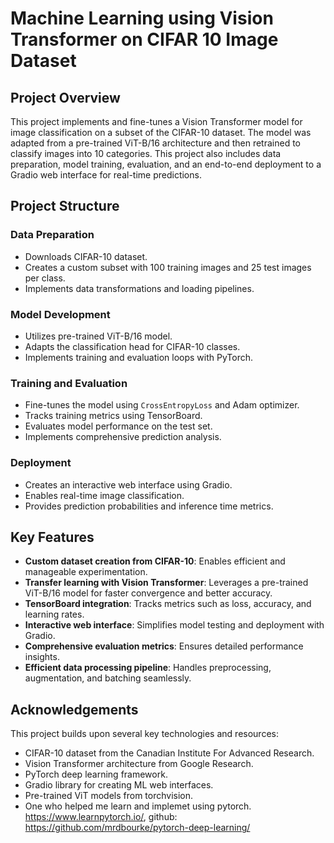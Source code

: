 # Machine Learning using Vision Transformer on CIFAR 10 Image Dataset

## Project Overview
This project implements and fine-tunes a Vision Transformer model for image classification on a subset of the CIFAR-10 dataset. The model was adapted from a pre-trained ViT-B/16 architecture and then retrained to classify images into 10 categories. This project also includes data preparation, model training, evaluation, and an end-to-end deployment to a Gradio web interface for real-time predictions.

## Project Structure

### Data Preparation
- Downloads CIFAR-10 dataset.
- Creates a custom subset with 100 training images and 25 test images per class.
- Implements data transformations and loading pipelines.

### Model Development
- Utilizes pre-trained ViT-B/16 model.
- Adapts the classification head for CIFAR-10 classes.
- Implements training and evaluation loops with PyTorch.

### Training and Evaluation
- Fine-tunes the model using `CrossEntropyLoss` and Adam optimizer.
- Tracks training metrics using TensorBoard.
- Evaluates model performance on the test set.
- Implements comprehensive prediction analysis.

### Deployment
- Creates an interactive web interface using Gradio.
- Enables real-time image classification.
- Provides prediction probabilities and inference time metrics.

## Key Features
- **Custom dataset creation from CIFAR-10**: Enables efficient and manageable experimentation.
- **Transfer learning with Vision Transformer**: Leverages a pre-trained ViT-B/16 model for faster convergence and better accuracy.
- **TensorBoard integration**: Tracks metrics such as loss, accuracy, and learning rates.
- **Interactive web interface**: Simplifies model testing and deployment with Gradio.
- **Comprehensive evaluation metrics**: Ensures detailed performance insights.
- **Efficient data processing pipeline**: Handles preprocessing, augmentation, and batching seamlessly.

## Acknowledgements
This project builds upon several key technologies and resources:
- CIFAR-10 dataset from the Canadian Institute For Advanced Research.
- Vision Transformer architecture from Google Research.
- PyTorch deep learning framework.
- Gradio library for creating ML web interfaces.
- Pre-trained ViT models from torchvision.
- One who helped me learn and implemet using pytorch. https://www.learnpytorch.io/, github: https://github.com/mrdbourke/pytorch-deep-learning/
